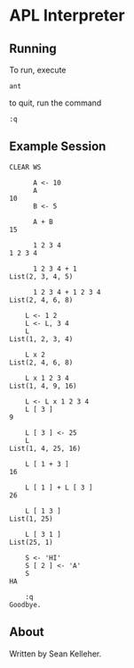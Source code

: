 APL Interpreter
===============

Running
-------

To run, execute

    ant

to quit, run the command

    :q

Example Session
---------------

    CLEAR WS

          A <- 10
          A
    10
          B <- 5

          A + B
    15

          1 2 3 4
    1 2 3 4

          1 2 3 4 + 1
    List(2, 3, 4, 5)

          1 2 3 4 + 1 2 3 4
    List(2, 4, 6, 8)

        L <- 1 2
        L <- L, 3 4
        L
    List(1, 2, 3, 4)

        L x 2
    List(2, 4, 6, 8)

        L x 1 2 3 4
    List(1, 4, 9, 16)

        L <- L x 1 2 3 4
        L [ 3 ]
    9

        L [ 3 ] <- 25
        L
    List(1, 4, 25, 16)

        L [ 1 + 3 ]
    16

        L [ 1 ] + L [ 3 ]
    26

        L [ 1 3 ]
    List(1, 25)

        L [ 3 1 ]
    List(25, 1)

        S <- 'HI'
        S [ 2 ] <- 'A'
        S
    HA

        :q
    Goodbye.

About
-----

Written by Sean Kelleher.
